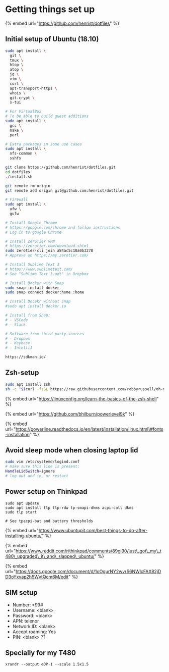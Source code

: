 # Getting things set up

{% embed url="https://github.com/henrist/dotfiles" %}

## Initial setup of Ubuntu \(18.10\)

```bash
sudo apt install \
  git \
  tmux \
  htop \
  atop \
  jq \
  vim \
  curl \
  apt-transport-https \
  whois \
  git-crypt \
  s-tui

# For VirtualBox
# To be able to build guest additions
sudo apt install \
  gcc \
  make \
  perl

# Extra packages in some use cases
sudo apt install \
  nfs-common \
  sshfs

git clone https://github.com/henrist/dotfiles.git
cd dotfiles
./install.sh

git remote rm origin
git remote add origin git@github.com:henrist/dotfiles.git

# Firewall
sudo apt install \
  ufw \
  gufw

# Install Google Chrome
# https://google.com/chrome and follow instructions
# Log in to google Chrome

# Install ZeroTier VPN
# https://zerotier.com/download.shtml
sudo zerotier-cli join a84ac5c10a0b3278
# Approve on https://my.zerotier.com/

# Install Sublime Text 3
# https://www.sublimetext.com/
# See "Sublime Text 3.odt" in Dropbox

# Install Docker with Snap
sudo snap install docker
sudo snap connect docker:home :home

# Install Docekr without Snap
#sudo apt install docker.io

# Install from Snap:
# - VSCode
# - Slack

# Software from third party sources
# - Dropbox
# - Keybase
# - IntelliJ

https://sdkman.io/
```

## Zsh-setup

```bash
sudo apt install zsh
sh -c "$(curl -fsSL https://raw.githubusercontent.com/robbyrussell/oh-my-zsh/master/tools/install.sh)"
```

{% embed url="https://linuxconfig.org/learn-the-basics-of-the-zsh-shell" %}

{% embed url="https://github.com/bhilburn/powerlevel9k" %}

{% embed url="https://powerline.readthedocs.io/en/latest/installation/linux.html\#fonts-installation" %}

## Avoid sleep mode when closing laptop lid

```bash
sudo vim /etc/systemd/logind.conf
# make sure this line is present:
HandleLidSwitch=ignore
# log out and in, or restart
```

## Power setup on Thinkpad

```text
sudo apt update
sudo apt install tlp tlp-rdw tp-smapi-dkms acpi-call dkms
sudo tlp start

# See tpacpi-bat and battery thresholds
```

{% embed url="https://www.ubuntupit.com/best-things-to-do-after-installing-ubuntu/" %}

{% embed url="https://www.reddit.com/r/thinkpad/comments/89gi90/just\_got\_my\_t480\_upgraded\_it\_and\_slapped\_ubuntu/" %}

{% embed url="https://docs.google.com/document/d/1oOgurNY2wvrS6NWlcFAX82jDD3oYxvap2h5WvtQcm6M/edit" %}

## SIM setup

* Number: \*99\#
* Username: &lt;blank&gt;
* Password: &lt;blank&gt;
* APN: telenor
* Network ID: &lt;blank&gt;
* Accept roaming: Yes
* PIN: &lt;blank&gt; ??

## Specially for my T480

```text
xrandr --output eDP-1 --scale 1.5x1.5
```

